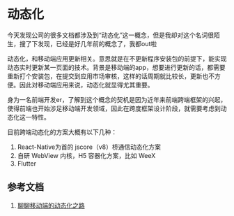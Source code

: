# 动态化

今天发现公司的很多文档都涉及到“动态化”这一概念，但是我却对这个名词很陌生，搜了下发现，已经是好几年前的概念了，我都out啦

动态化，和移动端应用更新相关。意思就是在不更新程序安装包的前提下，能实现动态实时更新某一页面的技术。背景是移动端的app，想要进行更新的话，都需要重新打个安装包，在提交到应用市场审核，这样的话周期就比较长，更新也不方便。因此对移动端应用来说，动态化就显得尤其重要。

身为一名前端开发er，了解到这个概念的契机是因为近年来前端跨端框架的兴起，使得前端也开始涉足移动端开发领域，因此在跨度框架设计阶段，就需要考虑到动态化这一特性。

目前跨端动态化的方案大概有以下几种：

1. React-Native为首的 jscore（v8）桥通信动态化方案
2. 自研 WebView 内核，H5 容器化方案，比如 WeeX
3. Flutter

## 参考文档

1. [聊聊移动端的动态化之路](https://github.com/feelschaotic/AndroidKnowledgeSystem/blob/master/7.%20%E8%BF%9B%E9%98%B6/%E5%8A%A8%E6%80%81%E5%8C%96/%E8%81%8A%E8%81%8A%E7%A7%BB%E5%8A%A8%E7%AB%AF%E7%9A%84%E5%8A%A8%E6%80%81%E5%8C%96%E4%B9%8B%E8%B7%AF.md)
